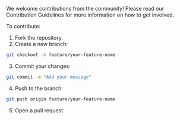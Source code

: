 We welcome contributions from the community! Please read our Contribution Guidelines for more information on how to get involved.

To contribute:

1. Fork the repository.
2. Create a new branch:

```bash
git checkout -b feature/your-feature-name
```

3. Commit your changes:

```bash
git commit -m "Add your message"
```

4. Push to the branch:

```bash
git push origin feature/your-feature-name
```

5. Open a pull request
